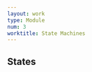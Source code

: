 ```yaml
---
layout: work
type: Module
num: 3
worktitle: State Machines
---
```


## States

<!-- outline 
* Introduce hazard sensors
* Introduce being in different states based on last obstacle encountered
* Odometry
* Patrol task
-->